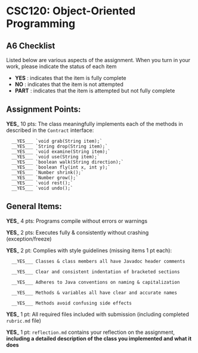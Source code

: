 # CSC120: Object-Oriented Programming
## A6 Checklist

Listed below are various aspects of the assignment.  When you turn in your work, please indicate the status of each item

- **YES** : indicates that the item is fully complete
- **NO** : indicates that the item is not attempted
- **PART** : indicates that the item is attempted but not fully complete


## Assignment Points:

__YES___ 10 pts: The class meaningfully implements each of the methods in described in the `Contract` interface:

      __YES___ `void grab(String item);`
      __YES___ `String drop(String item);`
      __YES___ `void examine(String item);`
      __YES___ `void use(String item);`
      __YES___ `boolean walk(String direction);`
      __YES___ `boolean fly(int x, int y);`
      __YES___ `Number shrink();`
      __YES___ `Number grow();`
      __YES___ `void rest();`
      __YES___ `void undo();`


## General Items:

__YES___ 4 pts: Programs compile without errors or warnings

__YES___ 2 pts: Executes fully & consistently without crashing (exception/freeze)

__YES___ 2 pt: Complies with style guidelines (missing items 1 pt each):

      __YES___ Classes & class members all have Javadoc header comments

      __YES___ Clear and consistent indentation of bracketed sections

      __YES___ Adheres to Java conventions on naming & capitalization

      __YES___ Methods & variables all have clear and accurate names

      __YES___ Methods avoid confusing side effects

__YES___ 1 pt: All required files included with submission (including completed `rubric.md` file)

__YES___ 1 pt: `reflection.md` contains your reflection on the assignment, **including a detailed description of the class you implemented and what it does**
